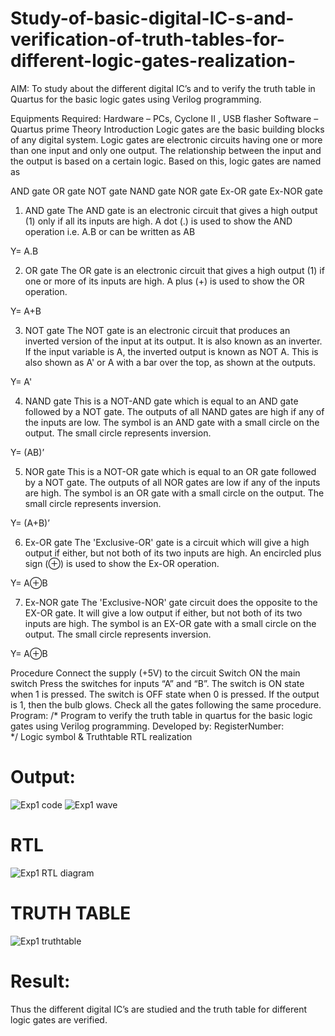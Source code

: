 # Study-of-basic-digital-IC-s-and-verification-of-truth-tables-for-different-logic-gates-realization-
 AIM:
To study about the different digital IC’s and to verify the truth table in Quartus for the basic logic gates using Verilog programming.

Equipments Required:
Hardware – PCs, Cyclone II , USB flasher
Software – Quartus prime
Theory
Introduction
Logic gates are the basic building blocks of any digital system. Logic gates are electronic circuits having one or more than one input and only one output. The relationship between the input and the output is based on a certain logic. Based on this, logic gates are named as

AND gate
OR gate
NOT gate
NAND gate
NOR gate
Ex-OR gate
Ex-NOR gate
1) AND gate
The AND gate is an electronic circuit that gives a high output (1) only if all its inputs are high. A dot (.) is used to show the AND operation i.e. A.B or can be written as AB

Y= A.B

2) OR gate
The OR gate is an electronic circuit that gives a high output (1) if one or more of its inputs are high. A plus (+) is used to show the OR operation.

Y= A+B

3) NOT gate
The NOT gate is an electronic circuit that produces an inverted version of the input at its output. It is also known as an inverter. If the input variable is A, the inverted output is known as NOT A. This is also shown as A' or A with a bar over the top, as shown at the outputs.

Y= A'

4) NAND gate
This is a NOT-AND gate which is equal to an AND gate followed by a NOT gate. The outputs of all NAND gates are high if any of the inputs are low. The symbol is an AND gate with a small circle on the output. The small circle represents inversion.

Y= (AB)’

5) NOR gate
This is a NOT-OR gate which is equal to an OR gate followed by a NOT gate. The outputs of all NOR gates are low if any of the inputs are high. The symbol is an OR gate with a small circle on the output. The small circle represents inversion.

Y= (A+B)’

6) Ex-OR gate
The 'Exclusive-OR' gate is a circuit which will give a high output if either, but not both of its two inputs are high. An encircled plus sign (⊕) is used to show the Ex-OR operation.

Y= A⊕B

7) Ex-NOR gate
The 'Exclusive-NOR' gate circuit does the opposite to the EX-OR gate. It will give a low output if either, but not both of its two inputs are high. The symbol is an EX-OR gate with a small circle on the output. The small circle represents inversion.

Y= A⊕B

Procedure
Connect the supply (+5V) to the circuit
Switch ON the main switch
Press the switches for inputs “A” and “B”. The switch is ON state when 1 is pressed. The switch is OFF state when 0 is pressed.
If the output is 1, then the bulb glows.
Check all the gates following the same procedure.
Program:
/*
Program to verify the truth table in quartus for the basic logic gates using Verilog programming.
Developed by: 
RegisterNumber:  
*/
Logic symbol & Truthtable
RTL realization
# Output:
![Exp1 code](https://github.com/Akshaya-SK/Study-of-basic-digital-IC-s-and-verification-of-truth-tables-for-different-logic-gates-realization-/assets/149347593/fed6ace4-ea46-4cfd-8a9c-bff35bd15be2)
![Exp1 wave](https://github.com/Akshaya-SK/Study-of-basic-digital-IC-s-and-verification-of-truth-tables-for-different-logic-gates-realization-/assets/149347593/c4102112-0379-4d44-bc99-f7b5549026de)

# RTL
![Exp1 RTL diagram](https://github.com/Akshaya-SK/Study-of-basic-digital-IC-s-and-verification-of-truth-tables-for-different-logic-gates-realization-/assets/149347593/11ca94b1-334a-4dc1-a3fc-6b8aa8f4b41e)

# TRUTH TABLE
![Exp1 truthtable](https://github.com/Akshaya-SK/Study-of-basic-digital-IC-s-and-verification-of-truth-tables-for-different-logic-gates-realization-/assets/149347593/74a58eda-2fac-4942-8952-bc5d51c928d7)

# Result:
Thus the different digital IC’s are studied and the truth table for different logic gates are verified.

